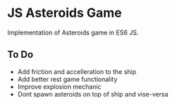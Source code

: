 # JS Asteroids Game

Implementation of Asteroids game in ES6 JS.

## To Do

-   Add friction and accelleration to the ship
-   Add better rest game functionality
-   Improve explosion mechanic
-   Dont spawn asteroids on top of ship and vise-versa
